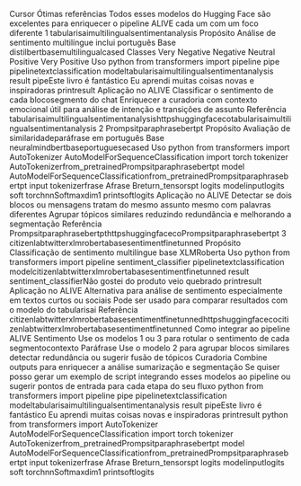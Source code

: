 Cursor
Ótimas referências Todos esses modelos do Hugging Face são excelentes para enriquecer o pipeline ALIVE cada um com um foco diferente
 1 tabularisaimultilingualsentimentanalysis
 Propósito Análise de sentimento multilíngue inclui português
 Base distilbertbasemultilingualcased
 Classes Very Negative Negative Neutral Positive Very Positive
 Uso
python
from transformers import pipeline
pipe  pipelinetextclassification modeltabularisaimultilingualsentimentanalysis
result  pipeEste livro é fantástico Eu aprendi muitas coisas novas e inspiradoras
printresult
 Aplicação no ALIVE
 Classificar o sentimento de cada blocosegmento do chat
 Enriquecer a curadoria com contexto emocional útil para análise de intenção e transições de assunto
 Referência tabularisaimultilingualsentimentanalysishttpshuggingfacecotabularisaimultilingualsentimentanalysis
 2 Prompsitparaphrasebertpt
 Propósito Avaliação de similaridadeparáfrase em português
 Base neuralmindbertbaseportuguesecased
 Uso
python
from transformers import AutoTokenizer AutoModelForSequenceClassification
import torch
tokenizer  AutoTokenizerfrom_pretrainedPrompsitparaphrasebertpt
model  AutoModelForSequenceClassificationfrom_pretrainedPrompsitparaphrasebertpt
input  tokenizerfrase Afrase Breturn_tensorspt
logits  modelinputlogits
soft  torchnnSoftmaxdim1
printsoftlogits
 Aplicação no ALIVE
 Detectar se dois blocos ou mensagens tratam do mesmo assunto mesmo com palavras diferentes
 Agrupar tópicos similares reduzindo redundância e melhorando a segmentação
 Referência PrompsitparaphrasebertpthttpshuggingfacecoPrompsitparaphrasebertpt
 3 citizenlabtwitterxlmrobertabasesentimentfinetunned
 Propósito Classificação de sentimento multilíngue base XLMRoberta
 Uso
python
from transformers import pipeline
sentiment_classifier  pipelinetextclassification modelcitizenlabtwitterxlmrobertabasesentimentfinetunned
result  sentiment_classifierNão gostei do produto veio quebrado
printresult
 Aplicação no ALIVE
 Alternativa para análise de sentimento especialmente em textos curtos ou sociais
 Pode ser usado para comparar resultados com o modelo do tabularisai
 Referência citizenlabtwitterxlmrobertabasesentimentfinetunnedhttpshuggingfacecocitizenlabtwitterxlmrobertabasesentimentfinetunned
 Como integrar ao pipeline ALIVE
 Sentimento Use os modelos 1 ou 3 para rotular o sentimento de cada segmentocontexto
 Paráfrase Use o modelo 2 para agrupar blocos similares detectar redundância ou sugerir fusão de tópicos
 Curadoria Combine outputs para enriquecer a análise sumarização e segmentação
Se quiser posso gerar um exemplo de script integrando esses modelos ao pipeline ou sugerir pontos de entrada para cada etapa do seu fluxo
python
from transformers import pipeline
pipe  pipelinetextclassification modeltabularisaimultilingualsentimentanalysis
result  pipeEste livro é fantástico Eu aprendi muitas coisas novas e inspiradoras
printresult
python
from transformers import AutoTokenizer AutoModelForSequenceClassification
import torch
tokenizer  AutoTokenizerfrom_pretrainedPrompsitparaphrasebertpt
model  AutoModelForSequenceClassificationfrom_pretrainedPrompsitparaphrasebertpt
input  tokenizerfrase Afrase Breturn_tensorspt
logits  modelinputlogits
soft  torchnnSoftmaxdim1
printsoftlogits